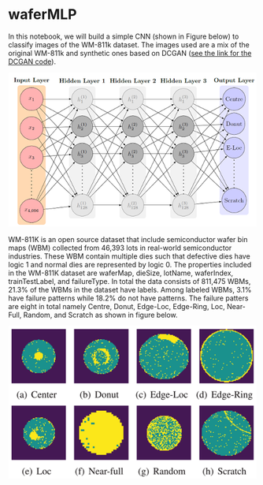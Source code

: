 # waferMLP
In this notebook, we will build a simple CNN (shown in Figure below) to classify images of the WM-811k dataset. The images used are a mix of the original WM-811k and synthetic ones based on DCGAN ([see the link for the DCGAN code](https://github.com/abuebayyeh/waferDCGAN)).

![alt text](https://github.com/abuebayyeh/waferMLP/blob/main/images/mlpwm.PNG)

WM-811K is an open source dataset that include semiconductor wafer bin maps (WBM) collected from 46,393 lots in real-world semiconductor industries. These WBM contain multiple dies such that defective dies have logic 1 and normal dies are represented by logic 0. The properties included in the WM-811K dataset are waferMap, dieSize, lotName, waferIndex, trainTestLabel, and failureType. In total the data consists of 811,475 WBMs, 21.3% of the WBMs in the dataset have labels. Among labeled WBMs, 3.1% have failure patterns while 18.2\% do not have patterns. The failure patters are eight in total namely Centre, Donut, Edge-Loc, Edge-Ring, Loc, Near-Full, Random, and Scratch as shown in figure below. 

![alt text](https://github.com/abuebayyeh/waferMLP/blob/main/images/wm811k.PNG)
